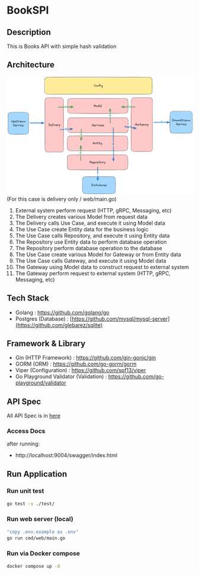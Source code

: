 # BookSPI

## Description

This is Books API with simple hash validation

## Architecture

![Clean Architecture](architecture.png)
(For this case is delivery only / web/main.go)
1. External system perform request (HTTP, gRPC, Messaging, etc)
2. The Delivery creates various Model from request data
3. The Delivery calls Use Case, and execute it using Model data
4. The Use Case create Entity data for the business logic
5. The Use Case calls Repository, and execute it using Entity data
6. The Repository use Entity data to perform database operation
7. The Repository perform database operation to the database
8. The Use Case create various Model for Gateway or from Entity data
9. The Use Case calls Gateway, and execute it using Model data
10. The Gateway using Model data to construct request to external system
11. The Gateway perform request to external system (HTTP, gRPC, Messaging, etc)

## Tech Stack

- Golang : https://github.com/golang/go
- Postgres (Database) : [https://github.com/mysql/mysql-server](https://github.com/glebarez/sqlite)

## Framework & Library

- Gin (HTTP Framework) : https://github.com/gin-gonic/gin
- GORM (ORM) : https://github.com/go-gorm/gorm
- Viper (Configuration) : https://github.com/spf13/viper
- Go Playground Validator (Validation) : https://github.com/go-playground/validator

## API Spec

All API Spec is in [here](./docs/swagger.json)

### Access Docs

after running:
- http://localhost:9004/swagger/index.html


## Run Application

### Run unit test

```bash
go test -v ./test/
```

### Run web server (local)

```bash
"copy .env.example as .env"
go run cmd/web/main.go
```

### Run via Docker compose

```bash
docker compose up -d
```



